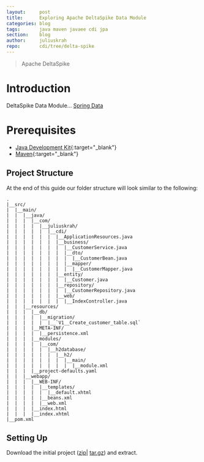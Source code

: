 ```yaml
---
layout:     post
title:      Exploring Apache DeltaSpike Data Module
categories: blog
tags:       java maven javaee cdi jpa
section:    blog
author:     juliuskrah
repo:       cdi/tree/delta-spike
---
```

> Apache DeltaSpike

# Introduction

DeltaSpike Data Module... [Spring Data](/spring-data)

# Prerequisites

- [Java Development Kit][JDK]{:target="_blank"}
- [Maven][]{:target="_blank"}

## Project Structure

At the end of this guide our folder structure will look similar to the following:

```
.
|__src/
|  |__main/
|  |  |__java/
|  |  |  |__com/
|  |  |  |  |__juliuskrah/
|  |  |  |  |  |__cdi/
|  |  |  |  |  |  |__ApplicationResources.java
|  |  |  |  |  |  |__business/
|  |  |  |  |  |  |  |__CustomerService.java
|  |  |  |  |  |  |  |__dto/
|  |  |  |  |  |  |  |  |__CustomerBean.java
|  |  |  |  |  |  |  |__mapper/
|  |  |  |  |  |  |  |  |__CustomerMapper.java
|  |  |  |  |  |  |__entity/
|  |  |  |  |  |  |  |__Customer.java
|  |  |  |  |  |  |__repository/
|  |  |  |  |  |  |  |__CustomerRepository.java
|  |  |  |  |  |  |__web/
|  |  |  |  |  |  |  |__IndexController.java
|  |  |__resources/
|  |  |  |__db/
|  |  |  |  |__migration/
|  |  |  |  |  |__`V1__Create_customer_table.sql`
|  |  |  |__META-INF/
|  |  |  |  |__persistence.xml
|  |  |  |__modules/
|  |  |  |  |__com/
|  |  |  |  |  |__h2database/
|  |  |  |  |  |  |__h2/
|  |  |  |  |  |  |  |__main/
|  |  |  |  |  |  |  |  |__module.xml
|  |  |  |__project-defaults.yaml
|  |  |__webapp/
|  |  |  |__WEB-INF/
|  |  |  |  |__templates/
|  |  |  |  |  |__default.xhtml
|  |  |  |  |__beans.xml
|  |  |  |  |__web.xml
|  |  |  |__index.html
|  |  |  |__index.xhtml
|__pom.xml
```

## Setting Up

Download the initial project ([zip](https://github.com/juliuskrah/cdi/archive/v2.0.zip)|
[tar.gz](https://github.com/juliuskrah/cdi/archive/v2.0.tar.gz)) and extract.

[JDK]:                      http://www.oracle.com/technetwork/java/javase/downloads/index.html
[Maven]:                    http://maven.apache.org
